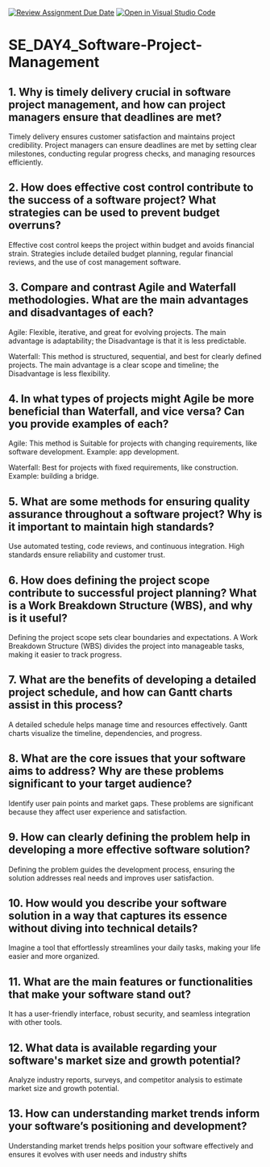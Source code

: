 [![Review Assignment Due Date](https://classroom.github.com/assets/deadline-readme-button-22041afd0340ce965d47ae6ef1cefeee28c7c493a6346c4f15d667ab976d596c.svg)](https://classroom.github.com/a/9pw6JKcu)
[![Open in Visual Studio Code](https://classroom.github.com/assets/open-in-vscode-2e0aaae1b6195c2367325f4f02e2d04e9abb55f0b24a779b69b11b9e10269abc.svg)](https://classroom.github.com/online_ide?assignment_repo_id=18443049&assignment_repo_type=AssignmentRepo)
# SE_DAY4_Software-Project-Management
## 1. Why is timely delivery crucial in software project management, and how can project managers ensure that deadlines are met?

Timely delivery ensures customer satisfaction and maintains project credibility. Project managers can ensure deadlines are met by setting clear milestones, conducting regular progress checks, and managing resources efficiently.

## 2. How does effective cost control contribute to the success of a software project? What strategies can be used to prevent budget overruns?

Effective cost control keeps the project within budget and avoids financial strain. Strategies include detailed budget planning, regular financial reviews, and the use of cost management software.

## 3. Compare and contrast Agile and Waterfall methodologies. What are the main advantages and disadvantages of each?

Agile: Flexible, iterative, and great for evolving projects. The main advantage is adaptability; the Disadvantage is that it is less predictable.

Waterfall: This method is structured, sequential, and best for clearly defined projects. The main advantage is a clear scope and timeline; the Disadvantage is less flexibility.

## 4. In what types of projects might Agile be more beneficial than Waterfall, and vice versa? Can you provide examples of each?

Agile: This method is Suitable for projects with changing requirements, like software development. Example: app development.

Waterfall: Best for projects with fixed requirements, like construction. Example: building a bridge.

## 5. What are some methods for ensuring quality assurance throughout a software project? Why is it important to maintain high standards?

Use automated testing, code reviews, and continuous integration. High standards ensure reliability and customer trust.

## 6. How does defining the project scope contribute to successful project planning? What is a Work Breakdown Structure (WBS), and why is it useful?

Defining the project scope sets clear boundaries and expectations. A Work Breakdown Structure (WBS) divides the project into manageable tasks, making it easier to track progress.

## 7. What are the benefits of developing a detailed project schedule, and how can Gantt charts assist in this process?

A detailed schedule helps manage time and resources effectively. Gantt charts visualize the timeline, dependencies, and progress.

## 8. What are the core issues that your software aims to address? Why are these problems significant to your target audience?

Identify user pain points and market gaps. These problems are significant because they affect user experience and satisfaction.

## 9. How can clearly defining the problem help in developing a more effective software solution?

Defining the problem guides the development process, ensuring the solution addresses real needs and improves user satisfaction.

## 10. How would you describe your software solution in a way that captures its essence without diving into technical details?

Imagine a tool that effortlessly streamlines your daily tasks, making your life easier and more organized.

## 11. What are the main features or functionalities that make your software stand out?

It has a user-friendly interface, robust security, and seamless integration with other tools.

## 12. What data is available regarding your software's market size and growth potential?

Analyze industry reports, surveys, and competitor analysis to estimate market size and growth potential.

## 13. How can understanding market trends inform your software’s positioning and development?

Understanding market trends helps position your software effectively and ensures it evolves with user needs and industry shifts
